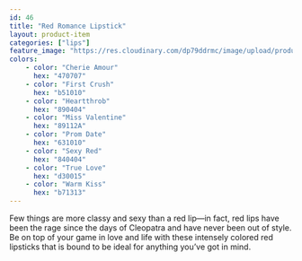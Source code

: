 ```yaml
---
id: 46
title: "Red Romance Lipstick"
layout: product-item
categories: ["lips"]
feature_image: "https://res.cloudinary.com/dp79ddrmc/image/upload/products/redRomance.jpg"
colors:
    - color: "Cherie Amour"
      hex: "470707"
    - color: "First Crush"
      hex: "b51010"
    - color: "Heartthrob"
      hex: "890404"
    - color: "Miss Valentine"
      hex: "89112A"
    - color: "Prom Date"
      hex: "631010"
    - color: "Sexy Red"
      hex: "840404"
    - color: "True Love"
      hex: "d30015"
    - color: "Warm Kiss"
      hex: "b71313"
---
```

Few things are more classy and sexy than a red lip—in fact, red lips have been the rage since the days of Cleopatra and have never been out of style. Be on top of your game in love and life with these intensely colored red lipsticks that is bound to be ideal for anything you’ve got in mind.